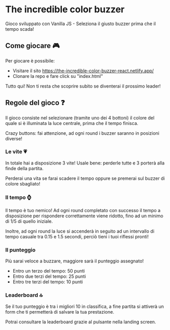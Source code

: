 # The incredible color buzzer

Gioco sviluppato con Vanilla JS - Seleziona il giusto buzzer prima che il tempo scada!

## Come giocare :video_game:
Per giocare è possibile:
* Visitare il sito https://the-incredible-color-buzzer-react.netlify.app/
* Clonare la repo e fare click su "index.html"

Tutto qui! Non ti resta che scoprire subito se diventerai il prossimo leader!

## Regole del gioco :question:
Il gioco consiste nel selezionare (tramite uno dei 4 bottoni) il colore del quale si è illuminata la luce centrale, prima che il tempo finisca.

Crazy buttons: fai attenzione, ad ogni round i buzzer saranno in posizioni diverse!

### Le vite :heartpulse:

In totale hai a disposizione 3 vite! Usale bene: perderle tutte e 3 porterà alla finde della partita.

Perderai una vita se farai scadere il tempo oppure se premerai sul buzzer di colore sbagliato!

### Il tempo :watch:

Il tempo è tuo nemico! Ad ogni round completato con successo il tempo a disposizione per rispondere correttamente viene ridotto, fino ad un minimo di 1/5 di quello iniziale.

Inoltre, ad ogni round la luce si accenderà in seguito ad un intervallo di tempo casuale tra 0.15 e 1.5 secondi, perciò tieni i tuoi riflessi pronti!

### Il punteggio

Più sarai veloce a buzzare, maggiore sarà il punteggio assegnato!

* Entro un terzo del tempo: 50 punti
* Entro due terzi del tempo: 25 punti
* Entro tre terzi del tempo: 10 punti

### Leaderboard :top:

Se il tuo punteggio è tra i migliori 10 in classifica, a fine partita si attiverà un form che ti permetterà di salvare la tua prestazione. 

Potrai consultare la leaderboard grazie al pulsante nella landing screen.
